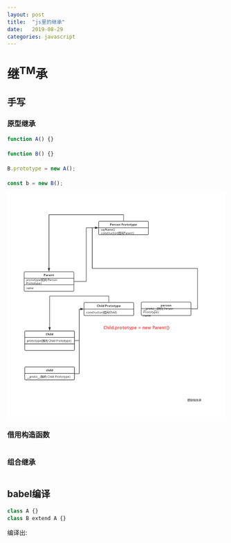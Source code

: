 ```yaml
---
layout: post
title:  "js里的继承"
date:   2019-08-29
categories: javascript
---
```


# 继<sup>TM</sup>承
## 手写
### 原型继承
``` javascript
function A() {}

function B() {}

B.prototype = new A();

const b = new B();
```
![原型链继承](./image/yxl.png "原型链继承")
### 借用构造函数
``` javascript
```
### 组合继承
``` javascript
```
## babel编译
``` javascript
class A {}
class B extend A {}
```
编译出:
``` javascript
```
